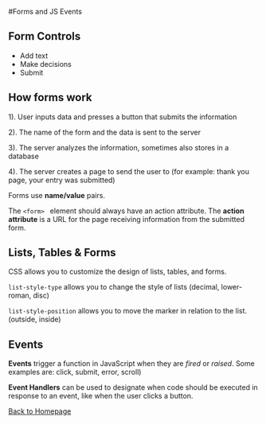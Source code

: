 #Forms and JS Events
## Form Controls

* Add text
* Make decisions
* Submit

## How forms work

1). User inputs data and presses a button that submits the information

2). The name of the form and the data is sent to the server

3). The server analyzes the information, sometimes also stores in a database

4). The server creates a page to send the user to (for example: thank you page, your entry was submitted)

Forms use **name/value** pairs. 

The `<form> ` element should always have an action attribute. The **action attribute** is a URL for the page receiving information from the submitted form. 

## Lists, Tables & Forms
CSS allows you to customize the design of lists, tables, and forms. 

`list-style-type` allows you to change the style of lists (decimal, lower-roman, disc)

`list-style-position` allows you to move the marker in relation to the list. (outside, inside)

## Events

**Events** trigger a function in JavaScript when they are *fired* or *raised*. Some examples are: click, submit, error, scroll)

**Event Handlers** can be used to designate when code should be executed in response to an event, like when the user clicks a button. 

[Back to Homepage](README.md)
